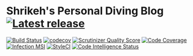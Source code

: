 # Shrikeh's Personal Diving Blog [![Latest release](https://img.shields.io/github/v/release/shrikeh/scuba-diving?include_prereleases)](https://github.com/shrikeh/scuba-diving/releases/)

[![Build Status](https://travis-ci.com/shrikeh/scuba-diving.svg?branch=master)](https://travis-ci.com/shrikeh/scuba-diving)
[![codecov](https://codecov.io/gh/shrikeh/scuba-diving/branch/master/graph/badge.svg)](https://codecov.io/gh/shrikeh/scuba-divinge)
[![Scrutinizer Quality Score](https://scrutinizer-ci.com/g/shrikeh/scuba-diving/badges/quality-score.png)](https://scrutinizer-ci.com/g/shrikeh/scuba-diving/)
[![Code Coverage](https://coveralls.io/repos/github/shrikeh/scuba-diving/badge.svg?branch=master)](https://coveralls.io/github/shrikeh/scuba-diving)
[![Infection MSI](https://badge.stryker-mutator.io/github.com/shrikeh/scuba-diving/master?style=flat)](https://infection.github.io)
[![StyleCI](https://github.styleci.io/repos/236858731/shield?style=flat)](https://styleci.io/repos/236858731)
[![Code Intelligence Status](https://scrutinizer-ci.com/g/shrikeh/scuba-diving/badges/code-intelligence.svg?b=master)](https://scrutinizer-ci.com/code-intelligence)
